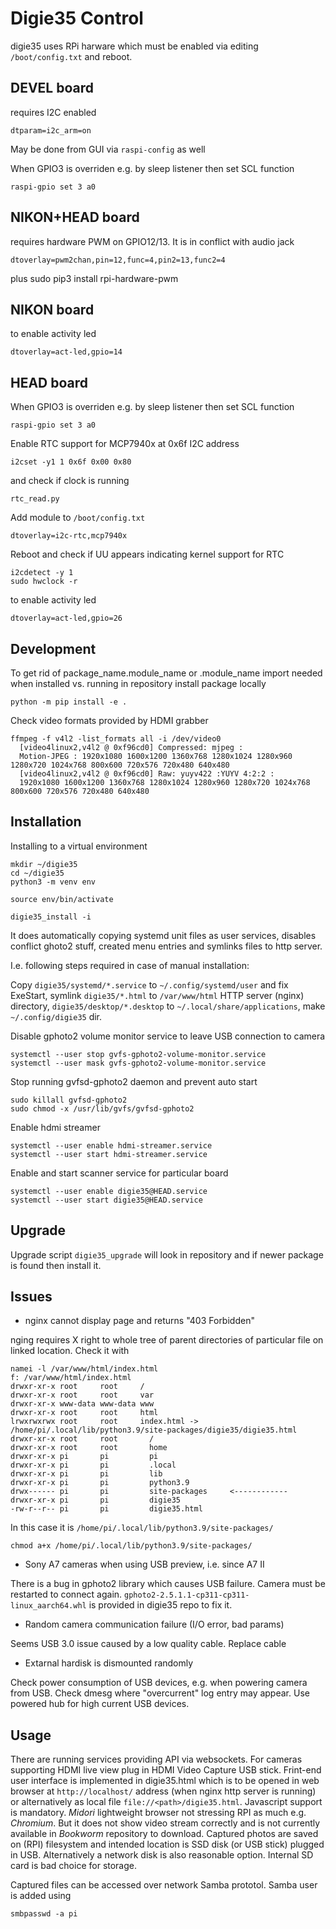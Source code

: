 Digie35 Control
===============

digie35 uses RPi harware which must be enabled via editing `/boot/config.txt` and reboot.

DEVEL board
-----------
requires I2C enabled

    dtparam=i2c_arm=on

May be done from GUI via `raspi-config` as well

When GPIO3 is overriden e.g. by sleep listener then set SCL function

    raspi-gpio set 3 a0

NIKON+HEAD board
----------------
requires hardware PWM on GPIO12/13. It is in conflict with audio jack

    dtoverlay=pwm2chan,pin=12,func=4,pin2=13,func2=4
plus
    sudo pip3 install rpi-hardware-pwm


NIKON board
-----------

to enable activity led

    dtoverlay=act-led,gpio=14

HEAD board
----------
When GPIO3 is overriden e.g. by sleep listener then set SCL function

    raspi-gpio set 3 a0

Enable RTC support for MCP7940x at 0x6f I2C address

    i2cset -y1 1 0x6f 0x00 0x80

and check if clock is running

    rtc_read.py

Add module to `/boot/config.txt`

    dtoverlay=i2c-rtc,mcp7940x

Reboot and check if UU appears indicating kernel support for RTC

    i2cdetect -y 1
    sudo hwclock -r

to enable activity led

    dtoverlay=act-led,gpio=26


Development
-----------
To get rid of package_name.module_name or .module_name import needed when installed vs.
running in repository install package locally

    python -m pip install -e .

Check video formats provided by HDMI grabber

    ffmpeg -f v4l2 -list_formats all -i /dev/video0
      [video4linux2,v4l2 @ 0xf96cd0] Compressed: mjpeg :
      Motion-JPEG : 1920x1080 1600x1200 1360x768 1280x1024 1280x960 1280x720 1024x768 800x600 720x576 720x480 640x480
      [video4linux2,v4l2 @ 0xf96cd0] Raw: yuyv422 :YUYV 4:2:2 :
      1920x1080 1600x1200 1360x768 1280x1024 1280x960 1280x720 1024x768 800x600 720x576 720x480 640x480

Installation
------------

Installing to a virtual environment

    mkdir ~/digie35
    cd ~/digie35
    python3 -m venv env

    source env/bin/activate

    digie35_install -i

It does automatically copying systemd unit files as user services,
disables conflict ghoto2 stuff, created menu entries and symlinks files
to http server.

I.e. following steps required in case of manual installation:

Copy `digie35/systemd/*.service` to `~/.config/systemd/user` and fix ExeStart,
symlink `digie35/*.html` to `/var/www/html` HTTP server (nginx) directory,
`digie35/desktop/*.desktop` to `~/.local/share/applications`, make `~/.config/digie35` dir.

Disable gphoto2 volume monitor service to leave USB connection to camera

    systemctl --user stop gvfs-gphoto2-volume-monitor.service
    systemctl --user mask gvfs-gphoto2-volume-monitor.service

Stop running gvfsd-gphoto2 daemon and prevent auto start

    sudo killall gvfsd-gphoto2
    sudo chmod -x /usr/lib/gvfs/gvfsd-gphoto2

Enable hdmi streamer

    systemctl --user enable hdmi-streamer.service
    systemctl --user start hdmi-streamer.service

Enable and start scanner service for particular board

    systemctl --user enable digie35@HEAD.service
    systemctl --user start digie35@HEAD.service

Upgrade
-------

Upgrade script `digie35_upgrade` will look in repository and if newer package is found then install it.

Issues
------

- nginx cannot display page and returns "403 Forbidden"

nging requires X right to whole tree of parent directories of particular file on linked location. Check it with

    namei -l /var/www/html/index.html
    f: /var/www/html/index.html
    drwxr-xr-x root     root     /
    drwxr-xr-x root     root     var
    drwxr-xr-x www-data www-data www
    drwxr-xr-x root     root     html
    lrwxrwxrwx root     root     index.html -> /home/pi/.local/lib/python3.9/site-packages/digie35/digie35.html
    drwxr-xr-x root     root       /
    drwxr-xr-x root     root       home
    drwxr-xr-x pi       pi         pi
    drwxr-xr-x pi       pi         .local
    drwxr-xr-x pi       pi         lib
    drwxr-xr-x pi       pi         python3.9
    drwx------ pi       pi         site-packages     <------------
    drwxr-xr-x pi       pi         digie35
    -rw-r--r-- pi       pi         digie35.html

In this case it is `/home/pi/.local/lib/python3.9/site-packages/`

    chmod a+x /home/pi/.local/lib/python3.9/site-packages/

- Sony A7 cameras when using USB preview, i.e. since A7 II

There is a bug in gphoto2 library which causes USB failure. Camera must be restarted to connect again.
`gphoto2-2.5.1.1-cp311-cp311-linux_aarch64.whl` is provided in digie35 repo to fix it.

- Random camera communication failure (I/O error, bad params)

Seems USB 3.0 issue caused by a low quality cable. Replace cable

- Extarnal hardisk is dismounted randomly

Check power consumption of USB devices, e.g. when powering camera from USB. Check dmesg where "overcurrent" log entry may appear.
Use powered hub for high current USB devices.

Usage
-----

There are running services providing API via websockets.
For cameras supporting HDMI live view plug in HDMI Video Capture USB stick. Frint-end user interface is implemented in
digie35.html which is to be opened in web browser at `http://localhost/` address (when nginx http server is running)
or alternatively as local file `file://<path>/digie35.html`. Javascript support is mandatory.
_Midori_ lightweight browser not stressing RPI as much e.g. _Chromium_. But it does not show video stream correctly and is not currently
available in _Bookworm_ repository to download.
Captured photos are saved on (RPI) filesystem and intended location is SSD disk (or USB stick) plugged in USB. Alternatively
a network disk is also reasonable option. Internal SD card is bad choice for storage.

Captured files can be accessed over network Samba prototol. Samba user is added using

    smbpasswd -a pi
    
